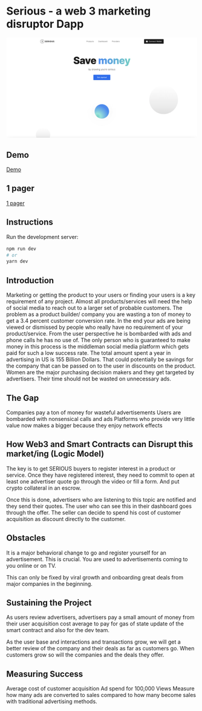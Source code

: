 # Serious - a web 3 marketing disruptor Dapp

![Homepage](src/screenshots/1.png?raw=true "Homepage")

## Demo
[Demo](https://www.loom.com/share/10ef2c9e762e49b5bbe8790e9a143ea5 )

## 1 pager
[1 pager](https://docs.google.com/document/d/1Xln5rdOQ_alhk_ACln6NFxNvDVYKsqdA/edit?usp=sharing&ouid=109610479537239508388&rtpof=true&sd=true)

## Instructions

Run the development server:

```bash
npm run dev
# or
yarn dev
```

## Introduction

Marketing or getting the product to your users or finding your users is a key requirement of any project. Almost all products/services will need the help of social media to reach out to a larger set of probable customers. 
The problem as a product builder/ company you are wasting a ton of money to get a 3.4 percent customer conversion rate. In the end your ads are being viewed or dismissed by people who really have no requirement of your product/service.
From the user perspective he is bombarded with ads and phone calls he has no use of. 
The only person who is guaranteed to make money in this process is the middleman social media platform which gets paid for such a low success rate. 
The total amount spent a year in advertising in US is 155 Billion Dollars. That could potentially be savings for the company that can be passed on to the user in discounts on the product.
Women are the major purchasing decision makers and they get targeted by advertisers. Their time should not be wasted on unnecessary ads.

## The Gap

Companies pay a ton of money for wasteful advertisements
Users are bombarded with nonsensical calls and ads
Platforms who provide very little value now makes a bigger because they enjoy network effects

## How Web3 and Smart Contracts can Disrupt this market/ing (Logic Model)

The key is to get SERIOUS buyers to register interest in a product or service. 
Once they have registered interest, they need to commit to open at least one advertiser quote go through the video or fill a form.  And put crypto collateral in an escrow.

Once this is done, advertisers who are listening to this topic are notified and they send their quotes. The user who can see this in their dashboard goes through the offer. The seller can decide to spend his cost of customer acquisition as discount directly to the customer.

## Obstacles
It is a major behavioral change to go and register yourself for an advertisement. This is crucial. You are used to advertisements coming to you online or on TV.

This can only be fixed by viral growth and onboarding great deals from major companies in the beginning. 

## Sustaining the Project
As users review advertisers, advertisers pay a small amount of money from their user acquisition cost average to pay for gas of state update of the smart contract and also for the dev team. 

As the user base and interactions and transactions grow, we will get a better review of the company and their deals as far as customers go. When customers grow so will the companies and the deals they offer. 

## Measuring Success

Average cost of customer acquisition 
Ad spend for 100,000 Views
Measure how many ads are converted to sales compared to how many become sales with traditional advertising methods. 